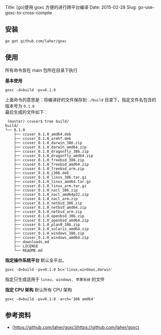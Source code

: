 Title: [go]使用 goxc 方便的进行跨平台编译
Date: 2015-02-28
Slug: go-use-goxc-to-cross-compile


## 安装

`go get github.com/laher/goxc`

## 使用

所有命令皆在 main 包所在目录下执行

**基本使用**

`goxc -d=build -pv=0.1.0`

上面命令的意思是：将编译好的文件保存到 `./build` 目录下，指定文件名包含的版本号为 `0.1.0`       
最后生成的文件如下：


     (master) ccuser$ tree build/
    build/
    └── 0.1.0
        ├── ccuser_0.1.0_amd64.deb
        ├── ccuser_0.1.0_armhf.deb
        ├── ccuser_0.1.0_darwin_386.zip
        ├── ccuser_0.1.0_darwin_amd64.zip
        ├── ccuser_0.1.0_dragonfly_386.zip
        ├── ccuser_0.1.0_dragonfly_amd64.zip
        ├── ccuser_0.1.0_freebsd_386.zip
        ├── ccuser_0.1.0_freebsd_amd64.zip
        ├── ccuser_0.1.0_freebsd_arm.zip
        ├── ccuser_0.1.0_i386.deb
        ├── ccuser_0.1.0_linux_386.tar.gz
        ├── ccuser_0.1.0_linux_amd64.tar.gz
        ├── ccuser_0.1.0_linux_arm.tar.gz
        ├── ccuser_0.1.0_nacl_386.zip
        ├── ccuser_0.1.0_nacl_amd64p32.zip
        ├── ccuser_0.1.0_nacl_arm.zip
        ├── ccuser_0.1.0_netbsd_386.zip
        ├── ccuser_0.1.0_netbsd_amd64.zip
        ├── ccuser_0.1.0_netbsd_arm.zip
        ├── ccuser_0.1.0_openbsd_386.zip
        ├── ccuser_0.1.0_openbsd_amd64.zip
        ├── ccuser_0.1.0_plan9_386.zip
        ├── ccuser_0.1.0_solaris_amd64.zip
        ├── ccuser_0.1.0_windows_386.zip
        ├── ccuser_0.1.0_windows_amd64.zip
        ├── downloads.md
        ├── LICENSE
        └── README.md

**指定操作系统平台**
默认全平台。


`goxc -d=build -pv=0.1.0 bc='linux,windows,darwin'`

指定只生成适用于 `linxu, windows, 苹果系统` 的文件

**指定 CPU 架构**
默认所有 CPU 架构


`goxc -d=build -pv=0.1.0 -arch='386 amd64'`


## 参考资料

* [https://github.com/laher/goxc](https://github.com/laher/goxc)